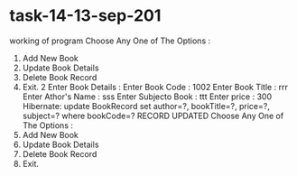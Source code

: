 # task-14-13-sep-201
working of program
Choose Any One of The Options : 
1.   Add New Book 
2.   Update Book Details 
3.   Delete Book Record 
4.    Exit. 
2
Enter Book Details : 
Enter Book Code : 
1002
Enter Book Title : 
rrr
Enter Athor's Name : 
sss
Enter Subjecto Book : 
ttt
Enter price : 
300
Hibernate: 
    update
        BookRecord 
    set
        author=?,
        bookTitle=?,
        price=?,
        subject=? 
    where
        bookCode=?
RECORD UPDATED
Choose Any One of The Options : 
1.   Add New Book 
2.   Update Book Details 
3.   Delete Book Record 
4.    Exit. 
